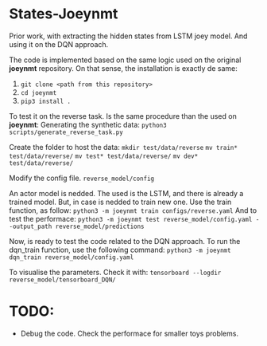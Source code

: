 # States-Joeynmt
Prior work, with extracting the hidden states from LSTM joey model. And using it  on the DQN approach. 

The code is implemented based on the same logic used on the original **joeynmt** repository. 
On that sense, the installation is exactly de same:

1. `git clone <path from this repository>`
1. `cd joeynmt`
1. `pip3 install .`

To test it on the reverse task. Is the same procedure than the used on **joeynmt**:
Generating the synthetic data:
`python3 scripts/generate_reverse_task.py`

Create the folder to host the data:
`mkdir test/data/reverse`
`mv train* test/data/reverse/`
`mv test* test/data/reverse/`
`mv dev* test/data/reverse/`

Modify the config file. `reverse_model/config`

An actor model is nedded. The used is the LSTM, and there is already a trained model.
But, in case is nedded to train new one. Use the train function, as follow:
`python3 -m joeynmt train configs/reverse.yaml`
And to test the performace:
`python3 -m joeynmt test reverse_model/config.yaml --output_path reverse_model/predictions`

Now, is ready to test the code related to the DQN approach. 
To run the dqn_train function, use the following command:
`python3 -m joeynmt dqn_train reverse_model/config.yaml`

To visualise the parameters. Check it with:
`tensorboard --logdir reverse_model/tensorboard_DQN/`

# TODO:
* Debug the code. Check the performace for smaller toys problems.

